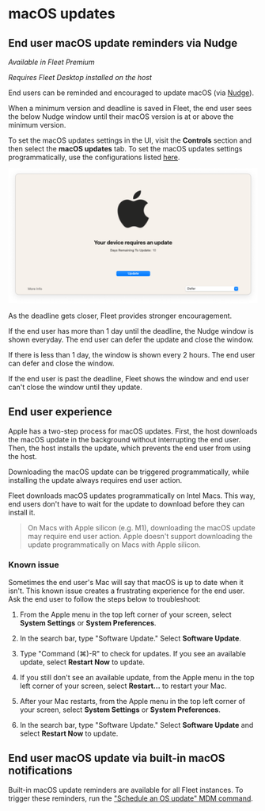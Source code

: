 # macOS updates

## End user macOS update reminders via Nudge

_Available in Fleet Premium_

_Requires Fleet Desktop installed on the host_

End users can be reminded and encouraged to update macOS (via [Nudge](https://github.com/macadmins/nudge)).

When a minimum version and deadline is saved in Fleet, the end user sees the below Nudge window until their macOS version is at or above the minimum version. 

To set the macOS updates settings in the UI, visit the **Controls** section and then select the **macOS updates** tab. To set the macOS updates settings programmatically, use the configurations listed [here](https://fleetdm.com/docs/using-fleet/configuration-files#mdm-macos-updates).

![Nudge window](https://raw.githubusercontent.com/fleetdm/fleet/main/docs/images/nudge-window.png)

As the deadline gets closer, Fleet provides stronger encouragement.

If the end user has more than 1 day until the deadline, the Nudge window is shown everyday. The end user can defer the update and close the window.

If there is less than 1 day, the window is shown every 2 hours. The end user can defer and close the window.

If the end user is past the deadline, Fleet shows the window and end user can't close the window until they update.

## End user experience

Apple has a two-step process for macOS updates. First, the host downloads the macOS update in the background without interrupting the end user. Then, the host installs the update, which prevents the end user from using the host.

Downloading the macOS update can be triggered programmatically, while installing the update always requires end user action.

Fleet downloads macOS updates programmatically on Intel Macs. This way, end users don't have to wait for the update to download before they can install it.

> On Macs with Apple silicon (e.g. M1), downloading the macOS update may require end user action. Apple doesn't support downloading the update programmatically on Macs with Apple silicon.

### Known issue

Sometimes the end user's Mac will say that macOS is up to date when it isn't. This known issue creates a frustrating experience for the end user. Ask the end user to follow the steps below to troubleshoot:

1. From the Apple menu in the top left corner of your screen, select **System Settings** or **System Preferences**.

2. In the search bar, type "Software Update." Select **Software Update**.

3. Type "Command (⌘)-R" to check for updates. If you see an available update, select **Restart Now** to update.

4. If you still don't see an available update, from the Apple menu in the top left corner of your screen, select **Restart...** to restart your Mac.

5. After your Mac restarts, from the Apple menu in the top left corner of your screen, select **System Settings** or **System Preferences**.

6. In the search bar, type "Software Update." Select **Software Update** and select **Restart Now** to update.

## End user macOS update via built-in macOS notifications

Built-in macOS update reminders are available for all Fleet instances. To trigger these reminders, run the ["Schedule an OS update" MDM command](https://developer.apple.com/documentation/devicemanagement/schedule_an_os_update).

<meta name="pageOrderInSection" value="1502">
<meta name="title" value="MDM macOS updates">
